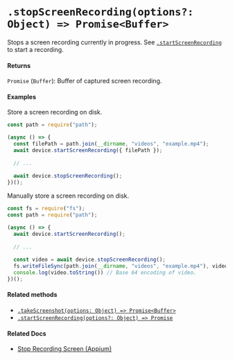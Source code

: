 # `.stopScreenRecording(options?: Object) => Promise<Buffer>`

Stops a screen recording currently in progress. See [`.startScreenRecording`](./startScreenRecording.md) to start a recording.

#### Returns

`Promise` (`Buffer`): Buffer of captured screen recording.

#### Examples

Store a screen recording on disk.

```javascript
const path = require("path");

(async () => {
  const filePath = path.join(__dirname, "videos", "example.mp4");
  await device.startScreenRecording({ filePath });
  
  // ...
  
  await device.stopScreenRecording();
})();
```

Manually store a screen recording on disk.

```javascript
const fs = require("fs");
const path = require("path");

(async () => {
  await device.startScreenRecording();
  
  // ...
  
  const video = await device.stopScreenRecording();
  fs.writeFileSync(path.join(__dirname, "videos", "example.mp4"), video);
  console.log(video.toString()) // Base 64 encoding of video.
})();
```

#### Related methods

- [`.takeScreenshot(options: Object) => Promise<Buffer>`](./takeScreenshot.md)
- [`.startScreenRecording(options?: Object) => Promise`](./startScreenRecording.md)

#### Related Docs

- [Stop Recording Screen (Appium)](http://appium.io/docs/en/commands/device/recording-screen/stop-recording-screen/)